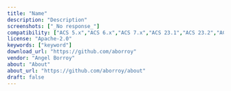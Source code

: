 ```yaml
---
title: "Name"
description: "Description"
screenshots: ["_No response_"]
compatibility: ["ACS 5.x","ACS 6.x","ACS 7.x","ACS 23.1","ACS 23.2","ACS 23.3","ACS 23.4","ACS 23.x","ACS 25.1","ACS 25.2","ACS 25.x"]
license: "Apache-2.0"
keywords: ["keyword"]
download_url: "https://github.com/aborroy"
vendor: "Angel Borroy"
about: "About"
about_url: "https://github.com/aborroy/about"
draft: false
---
```


